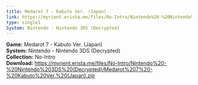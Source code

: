 ```yaml
---
title: Medarot 7 - Kabuto Ver. (Japan)
link: https://myrient.erista.me/files/No-Intro/Nintendo%20-%20Nintendo%203DS%20(Decrypted)/Medarot%207%20-%20Kabuto%20Ver.%20(Japan).zip
type: single1
System: Nintendo - Nintendo 3DS (Decrypted)
---
```

<b>Game:</b> Medarot 7 - Kabuto Ver. (Japan)<br>
<b>System:</b> Nintendo - Nintendo 3DS (Decrypted)<br>
<b>Collection:</b> No-Intro<br>
<b>Download:</b> https://myrient.erista.me/files/No-Intro/Nintendo%20-%20Nintendo%203DS%20(Decrypted)/Medarot%207%20-%20Kabuto%20Ver.%20(Japan).zip